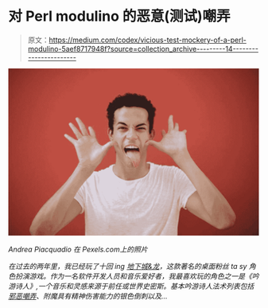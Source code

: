 # 对 Perl modulino 的恶意(测试)嘲弄

> 原文：<https://medium.com/codex/vicious-test-mockery-of-a-perl-modulino-5aef8717948f?source=collection_archive---------14----------------------->

![](img/5b6d959c0bb7db1b3cac878b39621204.png)

*Andrea Piacquadio 在 Pexels.com*[](https://www.pexels.com/photo/happy-man-funny-sticking-tongue-out-3799761/)*上的照片*

*在过去的两年里，我已经玩了十回 ing [地下城&龙](https://dnd.wizards.com/)，这款著名的桌面粉丝 ta sy 角色扮演游戏。作为一名软件开发人员和音乐爱好者，我最喜欢玩的角色之一是《吟游诗人》,一个音乐和灵感来源于前任或世界史密斯。基本吟游诗人法术列表包括[邪恶嘲弄](https://www.dndbeyond.com/spells/vicious-mockery)、附魔具有精神伤害能力的银色倒刺以及…*